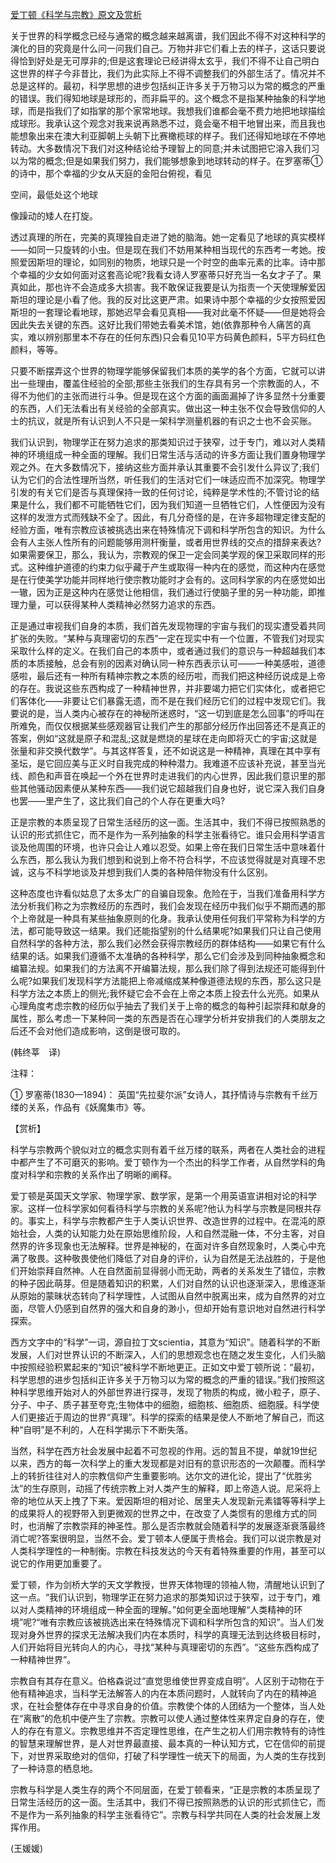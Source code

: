 [爱丁顿《科学与宗教》原文及赏析](https://www.vrrw.net/wx/12521.html)

关于世界的科学概念已经与通常的概念越来越离谱，我们因此不得不对这种科学的演化的目的究竟是什么问一问我们自己。万物并非它们看上去的样子，这话只要说得恰到好处是无可厚非的;但是这套理论已经讲得太玄乎，我们不得不让自己明白这世界的样子今非昔比，我们为此实际上不得不调整我们的外部生活了。情况并不总是这样的。最初，科学思想的进步包括纠正许多关于万物习以为常的概念的严重的错误。我们得知地球是球形的，而非扁平的。这个概念不是指某种抽象的科学地球，而是指我们了如指掌的那个家常地球。我想我们谁都会毫不费力地把地球描绘成球形。我承认这个观念对我来说再熟悉不过，竟会毫不相干地冒出来，而且我也能想象出来在澳大利亚脚朝上头朝下比赛橄榄球的样子。我们还得知地球在不停地转动。大多数情况下我们对这种结论给予理智上的同意;并未试图把它溶入我们习以为常的概念;但是如果我们努力，我们能够想象到地球转动的样子。在罗塞蒂①的诗中，那个幸福的少女从天庭的金阳台俯视，看见

空间，最低处这个地球

像躁动的矮人在打旋。

透过真理的所在，完美的真理独自走进了她的脑海。她一定看见了地球的真实模样——如同一只旋转的小虫。但是现在我们不妨用某种相当现代的东西考一考她。按照爱因斯坦的理论，如同别的物质，地球只是一个时空的曲率元素的比率。诗中那个幸福的少女如何面对这套高论呢?我看女诗人罗塞蒂只好充当一名女才子了。果真如此，那也许不会造成多大损害。我不敢保证我要是认为指责一个天使理解爱因斯坦的理论是小看了他。我的反对比这更严肃。如果诗中那个幸福的少女按照爱因斯坦的一套理论看地球，那她迟早会看见真相——我对此毫不怀疑——但是她将会因此失去关键的东西。这好比我们带她去看美术馆，她(依靠那种令人痛苦的真实，难以辨别那里本不存在的任何东西)只会看见10平方码黄色颜料，5平方码红色颜料，等等。

只要不断摆弄这个世界的物理学能够保留我们本质的美学的各个方面，它就可以讲出一些理由，覆盖住经验的全部;那些主张我们的生存具有另一个宗教面的人，不得不为他们的主张而进行斗争。但是现在这个方面的画面漏掉了许多显然十分重要的东西，人们无法看出有关经验的全部真实。做出这一种主张不仅会导致信仰的人士的抗议，就是所有认识到人不只是一架科学测量机器的有识之士也不会买账。



我们认识到，物理学正在努力追求的那类知识过于狭窄，过于专门，难以对人类精神的环境组成一种全面的理解。我们日常生活与活动的许多方面让我们置身物理学观之外。在大多数情况下，接纳这些方面并承认其重要不会引发什么异议了;我们认为它们的合法性理所当然，听任我们的生活对它们一味适应而不加深究。物理学引发的有关它们是否与真理保持一致的任何讨论，纯粹是学术性的;不管讨论的结果是什么，我们都不可能牺牲它们，因为我们知道一旦牺牲它们，人性便因为没有这样的发泄方式而残缺不全了。因此，有几分奇怪的是，在许多超物理定律支配的经验方面，唯有宗教应该被挑选出来在特殊情况下调和科学所包含的知识。为什么会有人主张人性所有的问题能够用测杆衡量，或者用世界线的交点的措辞来表达?如果需要保卫，那么，我认为，宗教观的保卫一定会同美学观的保卫采取同样的形式。这种维护道德的约束力似乎藏于产生或取得一种内在的感觉，而这种内在感觉是在行使美学功能并同样地行使宗教功能时才会有的。这同科学家的内在感觉如出一辙，因为正是这种内在感觉让他相信，我们通过行使脑子里的另一种功能，即推理力量，可以获得某种人类精神必然努力追求的东西。

正是通过审视我们自身的本质，我们首先发现物理的宇宙与我们的现实遭受着共同扩张的失败。“某种与真理密切的东西”一定在现实中有一个位置，不管我们对现实采取什么样的定义。在我们自己的本质中，或者通过我们的意识与一种超越我们本质的本质接触，总会有别的因素对确认同一种东西表示认可——一种美感啦，道德感啦，最后还有一种所有精神宗教之本质的经历啦，而我们把这种经历说成是上帝的存在。我说这些东西构成了一种精神世界，并非要竭力把它们实体化，或者把它们客体化——非要让它们暴露无遗，而不是在我们经历它们的过程中发现它们。我要说的是，当人类内心被存在的神秘所迷惑时，“这一切到底是怎么回事”的呼叫在所难免，而仅仅根据某些感观器官让我们产生的那部分经历作出回答还不是真正的答案，例如“这就是原子和混乱;这就是燃烧的星球在走向即将灭亡的宇宙;这就是张量和非交换代数学”。与其这样答复，还不如说这是一种精神，真理在其中享有圣坛，是它回应美与正义时自我完成的种种潜力。我难道不应该补充说，甚至当光线、颜色和声音在唤起一个外在世界时走进我们的内心世界，因此我们意识里的那些其他骚动因素便从某种东西——我们说它超越我们自身也好，说它深入我们自身也罢——里产生了，这比我们自己的个人存在更重大吗?

正是宗教的本质呈现了日常生活经历的这一面。生活其中，我们不得已按照熟悉的认识的形式抓住它，而不是作为一系列抽象的科学主张看待它。谁只会用科学语言谈及他周围的环境，也许只会让人难以忍受。如果上帝在我们日常生活中意味着什么东西，那么我认为我们想到和说到上帝不符合科学，不应该觉得就是对真理不忠诚，这与不科学地谈及并想到我们人类的各种陪伴物没有什么区别。

这种态度也许看似姑息了太多太广的自骗自现象。危险在于，当我们准备用科学方法分析我们称之为宗教经历的东西时，我们会发现在经历中我们似乎不期而遇的那个上帝就是一种具有某些抽象原则的化身。我承认使用任何我们平常称为科学的方法，都可能导致这一结果。我们还能指望别的什么结果呢?如果我们只让自己使用自然科学的各种方法，那么我们必然会获得宗教经历的群体结构——如果它有什么结果的话。如果我们遵循不太准确的各种科学，那么它们会涉及到同种抽象概念和编纂法规。如果我们的方法离不开编纂法规，那么我们除了得到法规还可能得到什么呢?如果我们发现科学方法能把上帝减缩成某种像道德法规的东西，那么这只是科学方法之本质上的侧光;我怀疑它会不会在上帝之本质上投去什么光亮。如果从心理角度考虑宗教的经历似乎抽去了我们关于上帝的概念的每种引起崇拜和献身的属性，那么考虑一下某种同一类的东西是否在心理学分析并安排我们的人类朋友之后还不会对他们造成影响，这倒是很可取的。

(韩终莘　译)

注释：

① 罗塞蒂(1830—1894)： 英国“先拉斐尔派”女诗人，其抒情诗与宗教有千丝万缕的关系，作品有《妖魔集市》等。

【赏析】

科学与宗教两个貌似对立的概念实则有着千丝万缕的联系，两者在人类社会的进程中都产生了不可磨灭的影响。爱丁顿作为一个杰出的科学工作者，从自然学科的角度对科学和宗教的关系作出了明晰的阐释。

爱丁顿是英国天文学家、物理学家、数学家，是第一个用英语宣讲相对论的科学家。这样一位科学家如何看待科学与宗教的关系呢?他认为科学与宗教是同根共存的。事实上，科学与宗教都产生于人类认识世界、改造世界的过程中。在混沌的原始社会，人类的认知能力处在原始思维阶段，人和自然混融一体，不分主客，对自然界的许多现象也无法解释。世界是神秘的，在面对许多自然现象时，人类心中充满了敬畏。这种敬畏使他们降低了对自身的评价，认为自然是无法战胜的，于是他们开始崇拜自然神。人在自然面前显得弱小而无助，两者的关系发生了错位，宗教的种子因此萌芽。但是随着知识的积累，人们对自然的认识也逐渐深入，思维逐渐从原始的蒙昧状态转向了科学理性，人试图从自然中脱离出来，成为自然界的对立面，尽管人仍感到自然界的强大和自身的渺小，但却开始有意识地对自然进行科学探索。

西方文字中的“科学”一词，源自拉丁文scientia，其意为“知识”。随着科学的不断发展，人们对世界认识的不断深入，人们的思想观念也在随之发生变化，人们头脑中按照经验积累起来的“知识”被科学不断地更正。正如文中爱丁顿所说：“最初，科学思想的进步包括纠正许多关于万物习以为常的概念的严重的错误。”我们按照这种科学思维开始对人的外部世界进行探寻，发现了物质的构成，微小粒子，原子、分子、中子、质子甚至夸克;生物体中的细胞，细胞核、细胞质、细胞膜。科学使人们更接近于周边的世界“真理”。科学的探索的结果是使人不断地了解自己，而这种“自明”是不利的，人在科学揭示下不断失落。

当然，科学在西方社会发展中起着不可忽视的作用。远的暂且不提，单就19世纪以来，西方的每一次科学上的重大发现都是对旧有的意识形态的一次颠覆。而科学上的转折往往对人的宗教信仰产生重要影响。达尔文的进化论，提出了“优胜劣汰”的生存原则，动摇了传统宗教上对人类产生的解释，即上帝造人说。尼采将上帝的地位从天上拽了下来。爱因斯坦的相对论、居里夫人发现新元素镭等等科学上的成果将人的视野带入到更微观的世界之中，在改变了人类惯有的思维方式的同时，也消解了宗教崇拜的神圣性。那么是否宗教就会随着科学的发展逐渐衰落最终消亡呢?答案很明显，当然不会。爱丁顿本人便属于贵格会。我们可以说宗教是对人类科学理性的一种制衡。宗教在科技发达的今天有着特殊重要的作用，甚至可以说它的作用更加重要了。

爱丁顿，作为剑桥大学的天文学教授，世界天体物理的领袖人物，清醒地认识到了这一点。“我们认识到，物理学正在努力追求的那类知识过于狭窄，过于专门，难以对人类精神的环境组成一种全面的理解。”如何更全面地理解“人类精神的环境”呢?“唯有宗教应该被挑选出来在特殊情况下调和科学所包含的知识”。当人们发现对身外世界的探求无法解决我们内在本质时，科学的真理无法到达终极目标时，人们开始将目光转向人的内心，寻找“某种与真理密切的东西”。“这些东西构成了一种精神世界”。

宗教自有其存在意义。伯格森说过“直觉思维使世界变成自明”。人区别于动物在于他有精神追求，当科学无法解答人的内在本质问题时，人就转向了内在的精神追求，在社会整体存在中寻求自身的价值。宗教使个体的人团结为一个整体，当人处在“离散”的危机中便产生了宗教。宗教可以使人通过整体性来界定自身的存在，使人的存在有意义。宗教思维并不否定理性思维，在产生之初人们用宗教特有的诗性的智慧来理解世界，是人对世界最直接、最本真的一种认知方式，它在信仰的前提下，对世界采取绝对的信仰，打破了科学理性一统天下的局面，为人类的生存找到了一种诗意的栖息地。

宗教与科学是人类生存的两个不同层面，在爱丁顿看来，“正是宗教的本质呈现了日常生活经历的这一面。生活其中，我们不得已按照熟悉的认识的形式抓住它，而不是作为一系列抽象的科学主张看待它”。宗教与科学共同在人类的社会发展上发挥作用。

(王媛媛)


